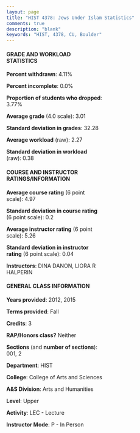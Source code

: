 ```yaml
---
layout: page
title: "HIST 4378: Jews Under Islam Statistics"
comments: true
description: "blank"
keywords: "HIST, 4378, CU, Boulder"
--- 
```

<head>
<script src="https://ajax.googleapis.com/ajax/libs/jquery/2.1.3/jquery.min.js"></script>
<script src="https://dl.dropboxusercontent.com/s/pc42nxpaw1ea4o9/highcharts.js?dl=0"></script>
<!-- <script src="../assets/js/highcharts.js"></script> -->
<style type="text/css">@font-face {
	font-family: "Bebas Neue";
	src: url(https://www.filehosting.org/file/details/544349/BebasNeue%20Regular.otf) format("opentype");
	}
	h1.Bebas { 
		font-family: "Bebas Neue", Verdana, Tahoma;
	}
</style>
</head>
<body>
	<div id="container" style="float: right; width: 45%; height: 88%; margin-left: 2.5%; margin-right: 2.5%;"></div>
	<script language="JavaScript">
		$(document).ready(function() {
		var chart = {type: 'column'};
		var title = {text: 'Grade Distribution'};
		var xAxis = {categories: ['A','B','C','D','F'],crosshair: true};
		var yAxis = {min: 0,title: {text: 'Percentage'}};
		var tooltip = {headerFormat: '<center><b><span style="font-size:20px">{point.key}</span></b></center>',
		               pointFormat: '<td style="padding:0"><b>{point.y:.1f}%</b></td>',
		               footerFormat: '</table>',shared: true,useHTML: true};
		var plotOptions = {column: {pointPadding: 0.0,borderWidth: 0}};  
		var credits = {enabled: false};var series= [{name: 'Percent',data: [37.25,43.14,5.88,3.92,9.8,]}];
		var json = {};
		json.chart = chart;
		json.title = title;
		json.tooltip = tooltip;
		json.xAxis = xAxis;
		json.yAxis = yAxis;  
		json.series = series;
		json.plotOptions = plotOptions;  
		json.credits = credits;
		$('#container').highcharts(json);
	});
	</script>
</body>
			   
#### GRADE AND WORKLOAD STATISTICS

**Percent withdrawn**: 4.11%

**Percent incomplete**: 0.0%

**Proportion of students who dropped**: 3.77%

**Average grade** (4.0 scale): 3.01

**Standard deviation in grades**: 32.28

**Average workload** (raw): 2.27

**Standard deviation in workload** (raw): 0.38

#### COURSE AND INSTRUCTOR RATINGS/INFORMATION

**Average course rating** (6 point scale): 4.97

**Standard deviation in course rating** (6 point scale): 0.2

**Average instructor rating** (6 point scale): 5.26

**Standard deviation in instructor rating** (6 point scale): 0.04

**Instructors**: DINA DANON, LIORA R HALPERIN

#### GENERAL CLASS INFORMATION

**Years provided**: 2012, 2015

**Terms provided**: Fall

**Credits**: 3

**RAP/Honors class?** Neither

**Sections** (and **number of sections**): 001, 2

**Department**: HIST

**College**: College of Arts and Sciences

**A&S Division**: Arts and Humanities

**Level**: Upper

**Activity**: LEC - Lecture

**Instructor Mode**: P  - In Person